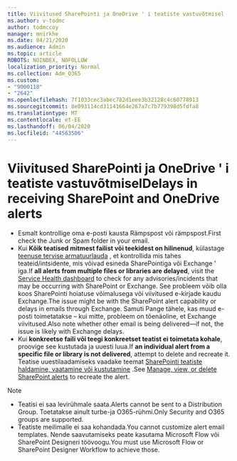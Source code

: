 ```yaml
---
title: Viivitused SharePointi ja OneDrive ' i teatiste vastuvõtmisel
ms.author: v-todmc
author: todmccoy
manager: mnirkhe
ms.date: 04/21/2020
ms.audience: Admin
ms.topic: article
ROBOTS: NOINDEX, NOFOLLOW
localization_priority: Normal
ms.collection: Adm_O365
ms.custom:
- "9000118"
- "2642"
ms.openlocfilehash: 7f1033cec3abec782d1eee3b32128c4c60778913
ms.sourcegitcommit: 8e093114cd31141664e267a7c7b779398d5fdfa8
ms.translationtype: MT
ms.contentlocale: et-EE
ms.lasthandoff: 06/04/2020
ms.locfileid: "44563506"
---
```

# <a name="delays-in-receiving-sharepoint-and-onedrive-alerts"></a><span data-ttu-id="b6936-102">Viivitused SharePointi ja OneDrive ' i teatiste vastuvõtmisel</span><span class="sxs-lookup"><span data-stu-id="b6936-102">Delays in receiving SharePoint and OneDrive alerts</span></span>

- <span data-ttu-id="b6936-103">Esmalt kontrollige oma e-posti kausta Rämpspost või rämpspost.</span><span class="sxs-lookup"><span data-stu-id="b6936-103">First check the Junk or Spam folder in your email.</span></span>
- <span data-ttu-id="b6936-104">Kui **Kõik teatised mitmest failist või teekidest on hilinenud**, külastage [teenuse tervise armatuurlauda](https://portal.office.com/adminportal/home?ref=/servicehealth) , et kontrollida mis tahes teateid/intsidente, mis võivad esineda SharePointiga või Exchange ' iga.</span><span class="sxs-lookup"><span data-stu-id="b6936-104">If **all alerts from multiple files or libraries are delayed**, visit the [Service Health dashboard](https://portal.office.com/adminportal/home?ref=/servicehealth) to check for any advisories/incidents that may be occurring with SharePoint or Exchange.</span></span> <span data-ttu-id="b6936-105">See probleem võib olla koos SharePointi hoiatuse võimalusega või viivitused e-kirjade kaudu Exchange.</span><span class="sxs-lookup"><span data-stu-id="b6936-105">The issue might be with the SharePoint alert capability or delays in emails through Exchange.</span></span> <span data-ttu-id="b6936-106">Samuti Pange tähele, kas muud e-posti toimetatakse – kui mitte, probleem on tõenäoline, et Exchange viivitused.</span><span class="sxs-lookup"><span data-stu-id="b6936-106">Also note whether other email is being delivered—if not, the issue is likely with Exchange delays.</span></span>
- <span data-ttu-id="b6936-107">Kui **konkreetse faili või teegi konkreetset teatist ei toimetata kohale**, proovige see kustutada ja uuesti luua.</span><span class="sxs-lookup"><span data-stu-id="b6936-107">If **an individual alert from a specific file or library is not delivered**, attempt to delete and recreate it.</span></span> <span data-ttu-id="b6936-108">Teatise uuestilaadamiseks vaadake teemat [SharePointi teatiste haldamine, vaatamine või kustutamine](https://support.microsoft.com/office/99dfb19c-9a90-4a8c-aba1-aa8c8afb0de2) .</span><span class="sxs-lookup"><span data-stu-id="b6936-108">See [Manage, view, or delete SharePoint alerts](https://support.microsoft.com/office/99dfb19c-9a90-4a8c-aba1-aa8c8afb0de2) to recreate the alert.</span></span>

> [!NOTE]
> - <span data-ttu-id="b6936-109">Teatisi ei saa levirühmale saata.</span><span class="sxs-lookup"><span data-stu-id="b6936-109">Alerts cannot be sent to a Distribution Group.</span></span> <span data-ttu-id="b6936-110">Toetatakse ainult turbe-ja O365-rühmi.</span><span class="sxs-lookup"><span data-stu-id="b6936-110">Only Security and O365 groups are supported.</span></span>
> - <span data-ttu-id="b6936-111">Teatiste meilimalle ei saa kohandada.</span><span class="sxs-lookup"><span data-stu-id="b6936-111">You cannot customize alert email templates.</span></span> <span data-ttu-id="b6936-112">Nende saavutamiseks peate kasutama Microsoft Flow või SharePoint Designeri töövoogu.</span><span class="sxs-lookup"><span data-stu-id="b6936-112">You must use Microsoft Flow or SharePoint Designer Workflow to achieve those.</span></span>
